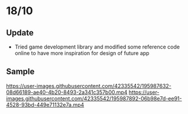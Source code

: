 # 18/10

## Update
- Tried game development library and modified some reference code online to have more inspiration for design of future app
  
## Sample
https://user-images.githubusercontent.com/42335542/195987632-08d66189-ae40-4b20-8493-2a341c357b00.mp4
https://user-images.githubusercontent.com/42335542/195987892-06b98e7d-ee91-4528-93bd-449e71132e7a.mp4